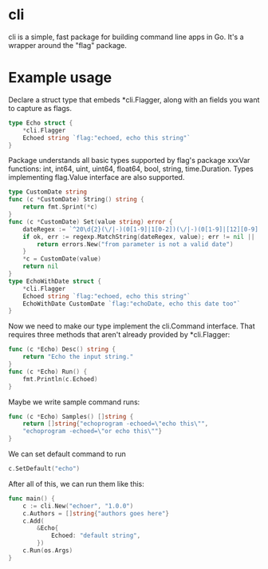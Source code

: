 # cli
cli is a simple, fast package for building command line apps in Go. It's a wrapper around the "flag" package.

# Example usage
Declare a struct type that embeds *cli.Flagger, along with an fields you want to capture as flags.
```Go
type Echo struct {
    *cli.Flagger
    Echoed string `flag:"echoed, echo this string"`
}
```
Package understands all basic types supported by flag's package xxxVar functions: int, int64, uint, uint64, float64, bool, string, time.Duration. Types implementing flag.Value interface are also supported.
```Go
type CustomDate string
func (c *CustomDate) String() string {
	return fmt.Sprint(*c)
}
func (c *CustomDate) Set(value string) error {
	dateRegex := `^20\d{2}(\/|-)(0[1-9]|1[0-2])(\/|-)(0[1-9]|[12][0-9]|3[01])$`
	if ok, err := regexp.MatchString(dateRegex, value); err != nil || !ok {
		return errors.New("from parameter is not a valid date")
	}
	*c = CustomDate(value)
	return nil
}
type EchoWithDate struct {
    *cli.Flagger
    Echoed string `flag:"echoed, echo this string"`
    EchoWithDate CustomDate `flag:"echoDate, echo this date too"`
}
```
Now we need to make our type implement the cli.Command interface. That requires three methods that aren't already provided by *cli.Flagger:
```Go
func (c *Echo) Desc() string {
	return "Echo the input string."
}
func (c *Echo) Run() {
	fmt.Println(c.Echoed)
}
```
Maybe we write sample command runs:
```Go
func (c *Echo) Samples() []string {
	return []string{"echoprogram -echoed=\"echo this\"",
	"echoprogram -echoed=\"or echo this\""}
}
```
We can set default command to run
```Go
c.SetDefault("echo")
```
After all of this, we can run them like this:
```Go
func main() {
	c := cli.New("echoer", "1.0.0")
	c.Authors = []string{"authors goes here"}
	c.Add(
		&Echo{
			Echoed: "default string",
		})
	c.Run(os.Args)
}

```

